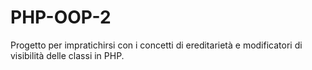 # PHP-OOP-2

Progetto per impratichirsi con i concetti di ereditarietà e modificatori di visibilità delle classi in PHP.
